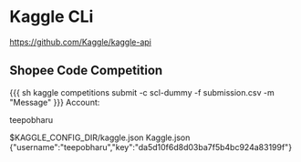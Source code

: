 # Kaggle CLi
https://github.com/Kaggle/kaggle-api

## Shopee Code Competition

{{{ sh
  kaggle competitions submit -c scl-dummy -f submission.csv -m "Message"
}}}
Account:

teepobharu

$KAGGLE_CONFIG_DIR/kaggle.json
Kaggle.json
{"username":"teepobharu","key":"da5d10f6d8d03ba7f5b4bc924a83199f"}
